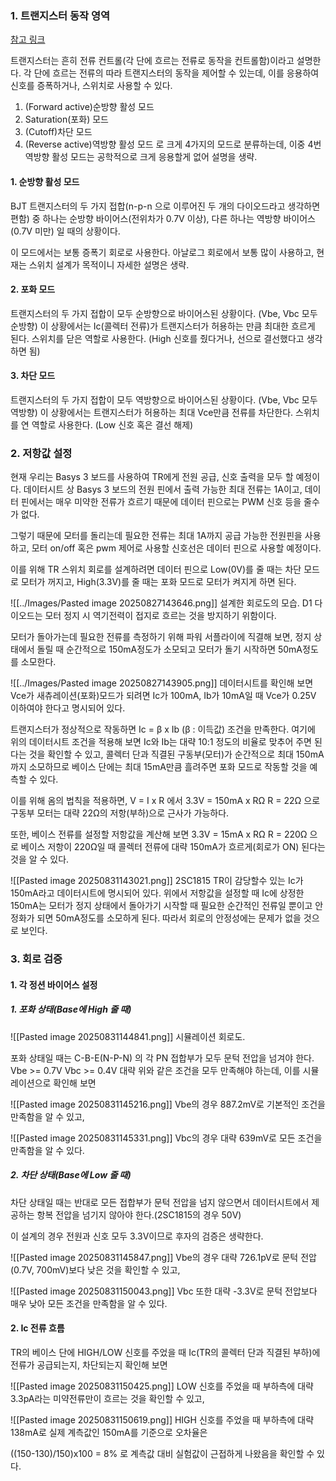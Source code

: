 
### 1. 트랜지스터 동작 영역

[참고 링크](http://www.ktword.co.kr/test/view/view.php?no=4498)

트랜지스터는 흔히 전류 컨트롤(각 단에 흐르는 전류로 동작을 컨트롤함)이라고 설명한다.
각 단에 흐르는 전류의 따라 트랜지스터의 동작을 제어할 수 있는데, 이를 응용하여 신호를 증폭하거나, 스위치로 사용할 수 있다.

1. (Forward active)순방향 활성 모드
2. Saturation(포화) 모드
3. (Cutoff)차단 모드
4. (Reverse active)역방향 활성 모드
로 크게 4가지의 모드로 분류하는데, 이중 4번 역방향 활성 모드는 공학적으로 크게 응용할게 없어 설명을 생략.

#### 1. 순방향 활성 모드

BJT 트랜지스터의 두 가지 접합(n-p-n 으로 이루어진 두 개의 다이오드라고 생각하면 편함) 중 하나는 순방향 바이어스(전위차가 0.7V 이상), 다른 하나는 역방향 바이어스(0.7V 미만) 일 때의 상황이다.

이 모드에서는 보통 증폭기 회로로 사용한다.
아날로그 회로에서 보통 많이 사용하고, 현재는 스위치 설계가 목적이니 자세한 설명은 생략.


#### 2. 포화 모드

트랜지스터의 두 가지 접합이 모두 순방향으로 바이어스된 상황이다. (Vbe, Vbc 모두 순방향)
이 상황에서는 Ic(콜렉터 전류)가 트랜지스터가 허용하는 만큼 최대한 흐르게 된다.
스위치를 닫은 역할로 사용한다. (High 신호를 줬다거나, 선으로 결선했다고 생각하면 됨)

#### 3. 차단 모드

트랜지스터의 두 가지 접합이 모두 역방향으로 바이어스된 상황이다. (Vbe, Vbc 모두 역방향)
이 상황에서는 트랜지스터가 허용하는 최대 Vce만큼 전류를 차단한다.
스위치를 연 역할로 사용한다. (Low 신호 혹은 결선 해제)


### 2. 저항값 설정

현재 우리는 Basys 3 보드를 사용하여 TR에게 전원 공급, 신호 출력을 모두 할 예정이다.
데이터시트 상 Basys 3 보드의 전원 핀에서 출력 가능한 최대 전류는 1A이고, 데이터 핀에서는 매우 미약한 전류가 흐르기 때문에 데이터 핀으로는 PWM 신호 등을 줄수가 없다.

그렇기 때문에 모터를 돌리는데 필요한 전류는 최대 1A까지 공급 가능한 전원핀을 사용하고, 모터 on/off 혹은 pwm 제어로 사용할 신호선은 데이터 핀으로 사용할 예정이다.

이를 위해 TR 스위치 회로를 설계하려면 데이터 핀으로 Low(0V)를 줄 때는 차단 모드로 모터가 꺼지고, High(3.3V)를 줄 때는 포화 모드로 모터가 켜지게 하면 된다.

![[../Images/Pasted image 20250827143646.png]]
설계한 회로도의 모습. D1 다이오드는 모터 정지 시 역기전력이 접지로 흐르는 것을 방지하기 위함이다.

모터가 돌아가는데 필요한 전류를 측정하기 위해 파워 서플라이에 직결해 보면, 정지 상태에서 돌릴 때 순간적으로 150mA정도가 소모되고 모터가 돌기 시작하면 50mA정도를 소모한다.

![[../Images/Pasted image 20250827143905.png]]
데이터시트를 확인해 보면 Vce가 새츄레이션(포화)모드가 되려면 Ic가 100mA, Ib가 10mA일 때 Vce가 0.25V 이하여야 한다고 명시되어 있다.

트랜지스터가 정상적으로 작동하면 Ic = β x Ib  (β : 이득값) 조건을 만족한다.
여기에 위의 데이터시트 조건을 적용해 보면 Ic와 Ib는 대략 10:1 정도의 비율로 맞추어 주면 된다는 것을 확인할 수 있고, 콜렉터 단과 직결된 구동부(모터)가 순간적으로 최대 150mA까지 소모하므로 베이스 단에는 최대 15mA만큼 흘려주면 포화 모드로 작동할 것을 예측할 수 있다.

이를 위해 옴의 법칙을 적용하면, V = I x R 에서
3.3V = 150mA x RΩ
R = 22Ω 으로 구동부 모터는 대략 22Ω의 저항(부하)으로 근사가 가능하다.

또한, 베이스 전류를 설정할 저항값을 계산해 보면
3.3V = 15mA x RΩ
R = 220Ω 으로 베이스 저항이 220Ω일 때 콜렉터 전류에 대략 150mA가 흐르게(회로가 ON) 된다는 것을 알 수 있다.


![[Pasted image 20250831143021.png]]
2SC1815 TR이 감당할수 있는 Ic가 150mA라고 데이터시트에 명시되어 있다.
위에서 저항값을 설정할 때 Ic에 상정한 150mA는 모터가 정지 상태에서 돌아가기 시작할 때 필요한 순간적인 전류일 뿐이고 안정화가 되면 50mA정도를 소모하게 된다.
따라서 회로의 안정성에는 문제가 없을 것으로 보인다.



### 3. 회로 검증

#### 1. 각 정션 바이어스 설정

##### 1. 포화 상태(Base에 High 줄 때)

![[Pasted image 20250831144841.png]]
시뮬레이션 회로도.

포화 상태일 때는 C-B-E(N-P-N) 의 각 PN 접합부가 모두 문턱 전압을 넘겨야 한다.
Vbe >= 0.7V
Vbc >= 0.4V
대략 위와 같은 조건을 모두 만족해야 하는데, 이를 시뮬레이션으로 확인해 보면


![[Pasted image 20250831145216.png]]
Vbe의 경우 887.2mV로 기본적인 조건을 만족함을 알 수 있고,


![[Pasted image 20250831145331.png]]
Vbc의 경우 대략 639mV로 모든 조건을 만족함을 알 수 있다.



##### 2. 차단 상태(Base에 Low 줄 때)

차단 상태일 때는 반대로 모든 접합부가 문턱 전압을 넘지 않으면서 데이터시트에서 제공하는 항복 전압을 넘기지 않아야 한다.(2SC1815의 경우 50V)

이 설계의 경우 전원과 신호 모두 3.3V이므로 후자의 검증은 생략한다.

![[Pasted image 20250831145847.png]]
Vbe의 경우 대략 726.1pV로 문턱 전압(0.7V, 700mV)보다 낮은 것을 확인할 수 있고,


![[Pasted image 20250831150043.png]]
Vbc 또한 대략 -3.3V로 문턱 전압보다 매우 낮아 모든 조건을 만족함을 알 수 있다.


#### 2. Ic 전류 흐름

TR의 베이스 단에 HIGH/LOW 신호를 주었을 때 Ic(TR의 콜렉터 단과 직결된 부하)에 전류가 공급되는지, 차단되는지 확인해 보면

![[Pasted image 20250831150425.png]]
LOW 신호를 주었을 때 부하측에 대략 3.3pA라는 미약전류만이 흐르는 것을 확인할 수 있고,


![[Pasted image 20250831150619.png]]
HIGH 신호를 주었을 때 부하측에 대략 138mA로 실제 계측값인 150mA를 기준으로 오차율은

((150-130)/150)x100 = 8% 로 계측값 대비 실험값이 근접하게 나왔음을 확인할 수 있다.

